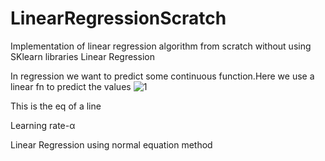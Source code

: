 # LinearRegressionScratch
Implementation of linear regression algorithm from scratch without using SKlearn libraries
Linear Regression

In regression we want to predict some continuous function.Here we use a linear fn to predict the values
![1](https://user-images.githubusercontent.com/80679758/111339565-ea544e80-8688-11eb-88b8-7a04a9029a22.jpg)
  
This is the eq of a line



 
 
 
 
Learning rate-α
 
 


Linear Regression using normal equation method
 


